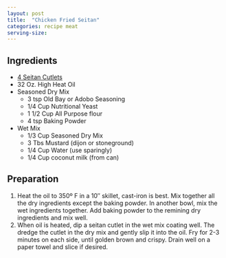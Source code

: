 ```yaml
---
layout: post
title:  "Chicken Fried Seitan"
categories: recipe meat
serving-size:
---
```

## Ingredients

- [4 Seitan Cutlets](chicken-seitan.md)
- 32 Oz. High Heat Oil
- Seasoned Dry Mix
  - 3 tsp Old Bay or Adobo Seasoning
  - 1/4 Cup Nutritional Yeast
  - 1 1/2 Cup All Purpose flour
  - 4 tsp Baking Powder
- Wet Mix
  - 1/3 Cup Seasoned Dry Mix
  - 3 Tbs Mustard (dijon or stoneground)
  - 1/4 Cup Water (use sparingly)
  - 1/4 Cup coconut milk (from can)

## Preparation

1. Heat the oil to 350º F in a 10″ skillet, cast-iron is best. Mix together all the dry ingredients except the baking powder. In another bowl, mix the wet ingredients together. Add baking powder to the remining dry ingredients and mix well.
2. When oil is heated, dip a seitan cutlet in the wet mix coating well. The dredge the cutlet in the dry mix and gently slip it into the oil. Fry for 2-3 minutes on each side, until golden brown and crispy. Drain well on a paper towel and slice if desired.
